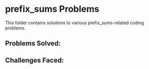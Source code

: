 # prefix_sums Problems

This folder contains solutions to various prefix_sums-related coding problems.

## Problems Solved:

## Challenges Faced:

